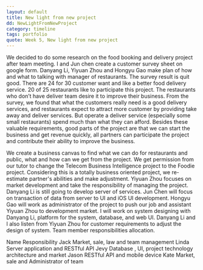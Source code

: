 ```yaml
---
layout: default
title: New light from new project
dd: NewLightFromNewProject
category: timeline
tags: portfolio
quote: Week 5, New light from new project
---
```


We decided to do some research on the food booking and delivery project after team meeting. I and Jun chen create a customer survey sheet on google form. Danyang Li, Yiyuan Zhou and Hongyu Gao make plan of how and what to talking with manager of restaurants. The survey result is quit good. There are 24 for 30 customer want and like a better food delivery service. 20 of 25 restaurants like to participate this project. The restaurants who don’t have deliver team desire it to improve their business. From the survey, we found that what the customers really need is a good delivery services, and restaurants expect to attract more customer by providing take away and deliver services. But operate a deliver service (especially some small restaurants) spend much than what they can afford. Besides these valuable requirements, good parts of the project are that we can start the business and get revenue quickly, all partners can participate the project and contribute their ability to improve the business.

We create a business canvas to find what we can do for restaurants and public, what and how can we get from the project. We get permission from our tutor to change the Telecom Business Intelligence project to the Foodie project. Considering this is a totally business oriented project, we re-estimate partner's abilities and make adjustment. Yiyuan Zhou focuses on market development and take the responsibility of managing the project. Danyang Li is still going to develop server of services. Jun Chen will focus on transaction of data from server to UI and iOS UI development. Hongyu Gao will work as administrator of the project to push our job and assistant Yiyuan Zhou to development market. I will work on system designing with Danyang Li, platform for the system, database, and web UI. Danyang Li and I also listen from Yiyuan Zhou for customer requirements to adjust the design of system.
Team member responsibilities allocation.

Name	Responsibility
Jack	Market, sale, law and team management
Linda	Server application and RESTful API
Jevy	Database , UI, project technology architecture and market
Jason	RESTful API and mobile device
Kate	Market, sale and Administrator of team
